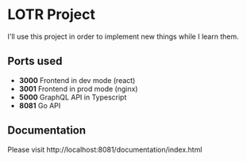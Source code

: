 # LOTR Project

I'll use this project in order to implement new things while I learn them.

## Ports used

- **3000** Frontend in dev mode (react)
- **3001** Frontend in prod mode (nginx)
- **5000** GraphQL API in Typescript
- **8081** Go API

## Documentation

Please visit http://localhost:8081/documentation/index.html
